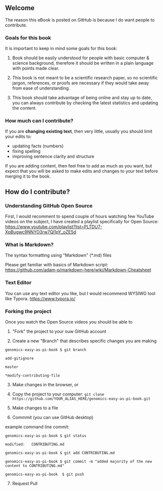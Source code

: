 ## Welcome

The reason this eBook is posted on GitHub is because I do want people to contribute.

### Goals for this book

It is important to keep in mind some goals for this book:

1) Book should be easily understood for people with basic computer & science background, therefore it should be written in a plain language with points made clear.

2) This book is not meant to be a scientific research paper, so no scientific jargon, references, or proofs are necessary if they would take away from ease of understanding.

3) This book should take advantage of being online and stay up to date, you can always contribute by checking the latest statistics and updating the content.

### How much can I contribute?

If you are **changing existing text**, then very little, usually you should limit your edits to:

- updating facts (numbers)
- fixing spelling
- improving sentence clarity and structure

If you are adding content, then feel free to add as much as you want, but expect that you will be asked to make edits and changes to your text before merging it to the book.

## How do I contribute?

### Understanding GitHub Open Source

First, I would recomment to spend couple of hours watching few YouTube videos on the subject, I have created a playlist specifically for Open Source:
https://www.youtube.com/playlist?list=PLTDU7-XpBugwc9NNYO3rw7Ql1pY_oZE5d

### What is Markdown?

The syntax formatting using "Markdown" (*.md) files

Please get familiar with basics of Markdown script:
https://github.com/adam-p/markdown-here/wiki/Markdown-Cheatsheet

### Text Editor

You can use any text editor you like, but I would recommend WYSIWG tool like Typora.
https://www.typora.io/ 

### Forking the project

Once you watch the Open Source videos you should be able to 

1) "Fork" the project to your ouw GitHub account

2) Create a new "Branch" that describes specific changes you are making

`genomics-easy-as-pi-book $ git branch`

`add-gitignore`

`master`

`*modify-contributing-file`



3) Make changes in the browser, or

4) Copy the project to your computer:
`git clone https://github.com/YOUR_ALIAS_HERE/genomics-easy-as-pi-book.git`

5) Make changes to a file

6) Commmit (you can use GitHub desktop)

example command line commit:

`genomics-easy-as-pi-book $ git status`

`modified:   CONTRIBUTING.md`

`genomics-easy-as-pi-book $ git add CONTRIBUTING.md`

`genomics-easy-as-pi-book $ git commit -m "added majority of the new content to CONTRIBUTING.md"`

`genomics-easy-as-pi-book  $ git push`



7) Request Pull

